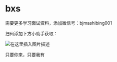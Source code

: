 # bxs

需要更多学习面试资料，添加微信号：bjmashibing001

扫码添加下方小助手获取：

![在这里插入图片描述](https://img-blog.csdnimg.cn/20201107155545977.jpg?x-oss-process=image/watermark,type_ZmFuZ3poZW5naGVpdGk,shadow_10,text_aHR0cHM6Ly9ibG9nLmNzZG4ubmV0L3dlaXhpbl80NzkwODQ2Ng==,size_16,color_FFFFFF,t_70#pic_center)


只要你来，只要我有
